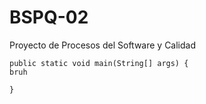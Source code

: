 # BSPQ-02
Proyecto de Procesos del Software y Calidad

```
public static void main(String[] args) {
bruh

} 
```

